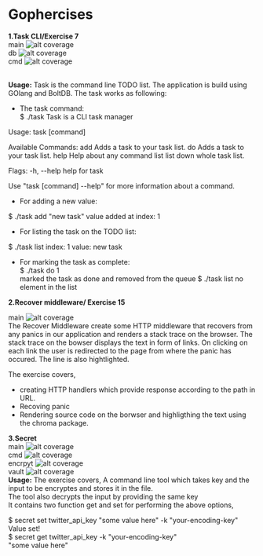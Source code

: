 # Gophercises

**1.Task CLI/Exercise 7**<br>
main ![alt coverage](https://github.com/nehaind/gophercises/blob/master/task/coverage.svg) <br>
db ![alt coverage](https://github.com/nehaind/gophercises/blob/master/task/db/coverage.svg)<br>
cmd ![alt coverage](https://github.com/nehaind/gophercises/blob/master/task/cmd/coverage.svg)<br><br>

**Usage:** Task is the command line TODO list. The application is build using GOlang and BoltDB. The task works as following:<br>
- The task command:<br>
$ ./task
Task is a CLI task manager

Usage:
  task [command]

Available Commands:
  add         Adds a task to your task list.
  do          Adds a task to your task list.
  help        Help about any command
  list        list down whole task list.

Flags:
  -h, --help   help for task

Use "task [command] --help" for more information about a command.
- For adding a new value:

$ ./task add "new task"
value added at index:  1

- For listing the task on the TODO list:<br>

$ ./task list
index:  1  value:  new task

- For marking the task as complete: <br>
$ ./task do 1<br>
marked the task as done and removed from the queue
$ ./task list
no element in the list

**2.Recover middleware/ Exercise 15** <br>

main ![alt coverage](https://github.com/nehaind/gophercises/blob/master/exercise15/coverage.svg) <br>
The Recover Middleware create some HTTP middleware that recovers from any panics in our application and renders a stack trace on the browser. The stack trace on the bowser displays the text in form of links. On clicking on each link the user is redirected to the page from where the panic has occured. The line is also hightlighted.

The exercise covers,
- creating HTTP handlers which provide response according to the path in URL.
- Recoving panic 
- Rendering source code on the borwser and highligthing the text using the chroma package.

**3.Secret**<br>
main ![alt coverage](https://github.com/nehaind/gophercises/tree/master/secret/coverage.svg) <br>
cmd ![alt coverage](https://github.com/nehaind/gophercises/blob/master/secret/cmd/coverage.svg)<br>
encrpyt ![alt coverage](https://github.com/nehaind/gophercises/blob/master/secret/encrypt/coverage.svg)<br>
vault ![alt coverage](https://github.com/nehaind/gophercises/blob/master/secret/vault/coverage.svg)
<br>**Usage:**
The exercise covers,
A command line tool which takes key and the input to be encryptes and stores it in the file.<br>
The tool also decrypts the input by providing the same key<br>
It contains two function get and set for performing the above options,

$ secret set twitter_api_key "some value here" -k "your-encoding-key"<br>
Value set!<br>
$ secret get twitter_api_key -k "your-encoding-key"<br>
"some value here"<br>

